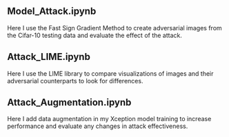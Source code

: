 ## Model_Attack.ipynb
Here I use the Fast Sign Gradient Method to create adversarial images from the Cifar-10 testing data and evaluate the effect of the attack.

## Attack_LIME.ipynb
Here I use the LIME library to compare visualizations of images and their adversarial counterparts to look for differences.

## Attack_Augmentation.ipynb
Here I add data augmentation in my Xception model training to increase performance and evaluate any changes in attack effectiveness.
